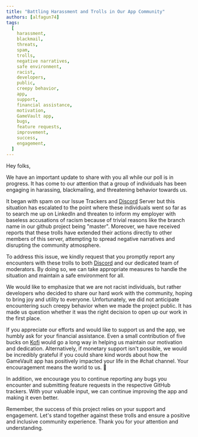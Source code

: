 ```yaml
---
title: "Battling Harassment and Trolls in Our App Community"
authors: [alfagun74]
tags:
  [
    harassment,
    blackmail,
    threats,
    spam,
    trolls,
    negative narratives,
    safe environment,
    racist,
    developers,
    public,
    creepy behavior,
    app,
    support,
    financial assistance,
    motivation,
    GameVault app,
    bugs,
    feature requests,
    improvement,
    success,
    engagement,
  ]
---
```


Hey folks,

We have an important update to share with you all while our poll is in progress. It has come to our attention that a group of individuals has been engaging in harassing, blackmailing, and threatening behavior towards us.

It began with spam on our Issue Trackers and [Discord](https://discord.gg/NEdNen2dSu) Server but this situation has escalated to the point where these individuals went so far as to search me up on LinkedIn and threaten to inform my employer with baseless accusations of racism because of trivial reasons like the branch name in our github project being "master". Moreover, we have received reports that these trolls have extended their actions directly to other members of this server, attempting to spread negative narratives and disrupting the community atmosphere.

To address this issue, we kindly request that you promptly report any encounters with these trolls to both [Discord](https://discord.gg/NEdNen2dSu) and our dedicated team of moderators. By doing so, we can take appropriate measures to handle the situation and maintain a safe environment for all.

We would like to emphasize that we are not racist individuals, but rather developers who decided to share our hard work with the community, hoping to bring joy and utility to everyone. Unfortunately, we did not anticipate encountering such creepy behavior when we made the project public. It has made us question whether it was the right decision to open up our work in the first place.

If you appreciate our efforts and would like to support us and the app, we humbly ask for your financial assistance. Even a small contribution of five bucks on [Kofi](https://ko-fi.com/phalcode) would go a long way in helping us maintain our motivation and dedication. Alternatively, if monetary support isn't possible, we would be incredibly grateful if you could share kind words about how the GameVault app has positively impacted your life in the #chat channel. Your encouragement means the world to us. 🥰

In addition, we encourage you to continue reporting any bugs you encounter and submitting feature requests in the respective GitHub trackers. With your valuable input, we can continue improving the app and making it even better.

Remember, the success of this project relies on your support and engagement. Let's stand together against these trolls and ensure a positive and inclusive community experience. Thank you for your attention and understanding.
